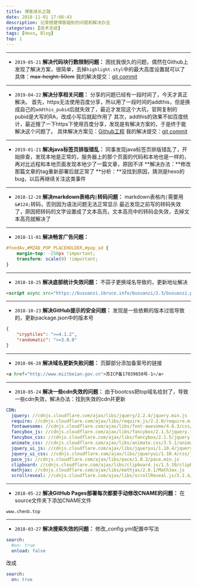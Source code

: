 ```yaml
---
title: 博客成长之路
date: 2018-11-01 17:08:43
description: 记录搭建博客碰到的问题和解决办法
categories: [技术总结]
tags: [Hexo, Blog]
top: 1
---
```


---
- `2019-05-21` **解决代码块行数限制问题：**
困扰我很久的问题，偶然在Github上发现了解决方案，很简单，去掉`highlight.styl`中的最大高度设置就可以了
具体：~~max-height: 50em~~
我的解决提交：[git commit](https://github.com/chenbin-353549444/hexo-theme-yelee/commit/1813bde713c6a8b0f69aab8edc01dad058d2d4b0)
---
- `2019-04-22` **解决分享相关问题：**
分享的问题已经有一段时间了，今天才真正解决。
首先，https无法使用百度分享，所以用了一段时间的addthis，但是换成自己的`addthis_pubid`后就失效了，最近才发现这个大坑，官网复制的pubid是大写的RA，改成小写后就起作用了
其次，addthis的效果不如百度统计，最近搜了一下https下使用百度分享，发现是有解决方案的，于是终于能解决这个问题了。
具体解决方案见：[Github工程](https://github.com/hrwhisper/baiduShare)
我的解决提交：[git commit](https://github.com/chenbin-353549444/hexo-theme-yelee/commit/af3114ffb8f0a5beac97bcf089a3585c2b11ed23)
---
- `2019-01-21` **解决java标签页排版错乱：**
同事发现java标签页排版错乱了，开始排查，发现本地是正常的，服务器上的那个页面的代码和本地也是一样的，再对比远程和本地页面发现本地少了一篇文章，原因不详
**解决办法：**修改那篇文章的tag重新部署后就正常了
**分析：**没找到原因，猜测是hexo的bug，以后再继续关注这类事件
---
- `2018-12-28` **解决markdown表格内`|`转码问题：**
markdown表格内`|`需要用`&#124;`转码，否则因为语法问题无法正常显示
最近发现之前写的转码失效了，原因把转码的文字设置成了文本高亮，文本高亮中的转码会失效，去掉文本高亮就解决了
---
- `2018-11-01` **解决畅言广告问题：**
```scss
#feedAv,#MZAD_POP_PLACEHOLDER,#pop_ad {
    margin-top: -250px !important;
    transform: scale(0) !important;
}
```
---
- `2018-10-25` **解决底部统计失效问题：**
不蒜子更换域名导致的，更新地址解决
```html
<script async src="https://busuanzi.ibruce.info/busuanzi/2.3/busuanzi.pure.mini.js">
```
---
- `2018-10-23` **解决GitHub提示的安全问题：**
发现是一些依赖的版本过低导致的，更新package.json中的版本号
```json
{
    "cryptiles": ">=4.1.2",
    "randomatic": ">=3.0.0"
}
```
---
- `2018-06-28` **解决域名更新失败问题：**
页脚部分添加备案号的链接
```html
<a href="http://www.miitbeian.gov.cn">苏ICP备17039650号-1</a>
```
---
- `2018-05-24` **解决一些cdn失效的问题：**
由于bootcss把top域名给封了，导致一些cdn失效，解决办法：找到失效的cdn并更新
```yaml
CDN:
  jquery: //cdnjs.cloudflare.com/ajax/libs/jquery/2.2.4/jquery.min.js
  require: //cdnjs.cloudflare.com/ajax/libs/require.js/2.2.0/require.min.js
  fontawesome: //cdnjs.cloudflare.com/ajax/libs/font-awesome/4.6.3/css/font-awesome.min.css
  fancybox_js: //cdnjs.cloudflare.com/ajax/libs/fancybox/2.1.5/jquery.fancybox.min.js
  fancybox_css: //cdnjs.cloudflare.com/ajax/libs/fancybox/2.1.5/jquery.fancybox.min.css
  animate_css: //cdnjs.cloudflare.com/ajax/libs/animate.css/3.5.1/animate.min.css
  jquery_ui_js: //cdnjs.cloudflare.com/ajax/libs/jqueryui/1.10.4/jquery-ui.min.js
  jquery_ui_css: //cdnjs.cloudflare.com/ajax/libs/jqueryui/1.10.4/css/jquery-ui.min.css
  pace_js: //cdnjs.cloudflare.com/ajax/libs/pace/1.0.2/pace.min.js
  clipboard: //cdnjs.cloudflare.com/ajax/libs/clipboard.js/1.5.10/clipboard.min.js
  mathjax: //cdnjs.cloudflare.com/ajax/libs/mathjax/2.6.1/MathJax.js
  scrollreveal: //cdnjs.cloudflare.com/ajax/libs/scrollReveal.js/3.1.4/scrollreveal.min.js
```
---
- `2018-05-22` **解决GitHub Pages部署每次都要手动修改CNAME的问题：**
在source文件夹下添加CNAME文件
```
www.chenb.top
```
---
- `2018-03-27` **解决搜索失效的问题：**
修改_config.yml配置中写法
```yaml
search: 
  #on: true
  onload: false
```
改成
```yaml
search: 
  on: true
```